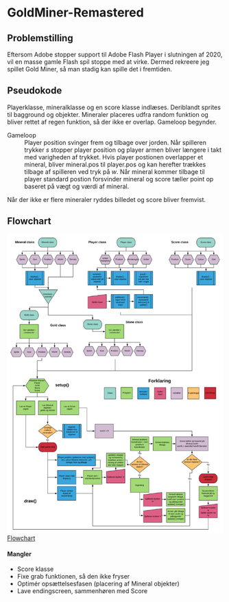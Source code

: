 # GoldMiner-Remastered
## Problemstilling
Eftersom Adobe stopper support til Adobe Flash Player i slutningen af 2020, vil en masse gamle Flash spil stoppe med at virke. Dermed rekreere jeg spillet Gold Miner, så man stadig kan spille det i fremtiden.
## Pseudokode
Playerklasse, mineralklasse og en score klasse indlæses. Deriblandt sprites til bagground og objekter. Mineraler placeres udfra random funktion og bliver rettet af regen funktion, så der ikke er overlap. Gameloop begynder.

<dl>
  <dt>Gameloop</dt>
  <dd>Player position svinger frem og tilbage over jorden. Når spilleren trykker <i>s</i> stopper player position og player armen bliver længere i takt med varigheden af trykket. Hvis player postionen overlapper et mineral, bliver mineral.pos til player.pos og kan herefter trækkes tilbage af spilleren ved tryk på <i>w</i>. Når mineral kommer tilbage til player standard postion forsvinder mineral og score tæller point op baseret på vægt og værdi af mineral.</dd>
</dl>

Når der ikke er flere mineraler ryddes billedet og score bliver fremvist.

## Flowchart
![alt text](https://github.com/joha6351/GoldMiner/blob/master/Flowchart%20-%20Gold%20Miner.svg "Flowchart")
[Flowchart](https://joha6351.github.io/)

#### Mangler
- Score klasse
- Fixe grab funktionen, så den ikke fryser
- Optimér opsættelsesfasen (placering af Mineral objekter)
- Lave endingscreen, sammenhøren med Score
